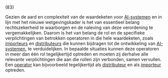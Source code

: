 (83)

Gezien de aard en complexiteit van de waardeketen voor [AI-systemen](a3.md#^ai-systeem) en in lijn met het nieuwe wetgevingskader is het van essentieel belang rechtszekerheid te waarborgen en de naleving van deze verordening te vergemakkelijken. Daarom is het van belang de rol en de specifieke verplichtingen van betrokken operatoren in die hele waardeketen, zoals [importeurs](a3.md#^importeur) en [distributeurs](a3.md#^distributeur) die kunnen bijdragen tot de ontwikkeling van [AI-systemen](a3.md#^ai-systeem), te verduidelijken. In bepaalde situaties kunnen deze operatoren in meer dan één rol tegelijkertijd optreden en moeten zij derhalve alle relevante verplichtingen die aan die rollen zijn verbonden, samen vervullen. Een [operator](a3.md#^operator) kan bijvoorbeeld tegelijkertijd als [distributeur](a3.md#^distributeur) en als [importeur](a3.md#^importeur) optreden.
